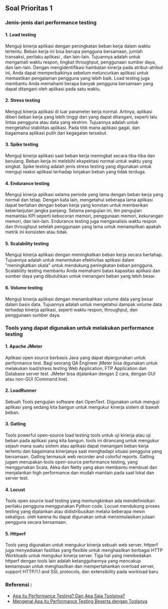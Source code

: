 ## Soal Prioritas 1

### Jenis-jenis dari performance testing
#### 1. Load testing
Menguji kinerja aplikasi dengan peningkatan beban kerja dalam waktu tertentu. Beban kerja ini bisa berupa pengguna bersamaan, jumlah transaksi, perilaku aplikasi , dan lain-lain. Tujuannya adalah untuk mengamati waktu respon, tingkat throughput, penggunaan sumber daya, dan lain-lain. Dengan mengidentifikasi hambatan kinerja pada atribut-atribut ini, Anda dapat memperbaikinya sebelum meluncurkan aplikasi untuk memastikan pengalaman pengguna yang lebih baik. Load testing juga membantu Anda memahami berapa banyak pengguna bersamaan yang dapat ditangani oleh aplikasi pada satu waktu.
#### 2. Stress testing
Menguji kinerja aplikasi di luar parameter kerja normal. Artinya, aplikasi diberi beban kerja yang lebih tinggi dari yang dapat ditangani, seperti lalu lintas pengguna atau data yang ekstrim. Tujuannya adalah untuk mengetahui stabilitas aplikasi. Pada titik mana aplikasi gagal, dan bagaimana aplikasi pulih dari kegagalan tersebut.
#### 3. Spike testing
Menguji kinerja aplikasi saat beban kerja meningkat secara tiba-tiba dan berulang. Beban kerja ini melebihi ekspektasi normal untuk waktu yang singkat. Spike testing adalah jenis stress testing yang digunakan untuk menguji reaksi aplikasi terhadap lonjakan beban yang tidak terduga.
#### 4. Endurance testing
Menguji kinerja aplikasi selama periode yang lama dengan beban kerja yang normal dan tetap. Dengan kata lain, mengetahui seberapa lama aplikasi dapat bertahan dengan beban kerja yang konstan untuk memberikan keberlanjutan jangka panjang. Selama pengujian ini, tim pengujian memantau KPI seperti kebocoran memori, penggunaan memori, kekurangan memori, dan lain-lain. Endurance testing juga menganalisis waktu respon dan throughput setelah penggunaan yang lama untuk menampilkan apakah metrik ini konsisten atau tidak.
#### 5. Scalability testing
Menguji kinerja aplikasi dengan meningkatkan beban kerja secara bertahap. Tujuannya adalah untuk menentukan efektivitas aplikasi dalam "meningkatkan skala" untuk mendukung peningkatan beban pengguna. Scalability testing membantu Anda memahami batas kapasitas aplikasi dan sumber daya yang dibutuhkan untuk menangani beban yang lebih besar.
#### 6. Volume testing
Menguji kinerja aplikasi dengan menambahkan volume data yang besar dalam basis data. Tujuannya adalah untuk mengetahui dampak volume data terhadap kinerja aplikasi, seperti waktu respon, throughput, dan penggunaan sumber daya.

### Tools yang dapat digunakan untuk melakukan performance testing
#### 1. Apache JMeter
Aplikasi open source berbasis Java yang dapat dipergunakan untuk performance test. Bagi seorang QA Engineer jMeter bisa digunakan untuk melakukan load/stress testing Web Application, FTP Application dan Database server test. JMeter bisa dijalankan dengan 2 cara, dengan GUI atau non-GUI (Command line).
#### 2. LoadRunner
Sebuah Tools pengujian software dari OpenText. Digunakan untuk menguji aplikasi yang sedang kita bangun untuk mengukur kinerja sistem di bawah beban.
#### 3. Gatling
Tools powerful open-source load testing tools untuk uji kinerja atau uji beban pada aplikasi yang kita bangun. tools ini dirancang untuk mengukur sejauh mana suatu sistem atau aplikasi dapat menangani beban kerja tertentu dan bagaimana kinerjanya saat menghadapi situasi pengguna yang bersamaan. Gatling termasuk web recorder and colorful reports. Gatling jugam merupakan tools open-source performance testing, yang menggunakan  Scala, Akka dan Netty yang akan membantu membuat dan menjalankan high performance dan mudah maintain pada saat lokal dan server test.
#### 4. Locust
Tools open source load testing yang memungkinkan ada mendefinisikan perilaku pengguna menggunakan Python code. Locust mendukung proses testing yang dijalankan atau didistribusikan melalui beberapa mesin sekaligus. oleh karena itu dapat digunakan untuk mensimulasikan jutaan pengguna secara bersamaan.
#### 5. Httperf
Tools yang digunakan untuk mengukur kinerja sebuah web server. httperf juga menyediakan fasilitas yang flexible untuk menghasilkan berbagai HTTP Workloads untuk mengukur kinerja server. Tiga hal yang membedakan httperf dengan tools lain adalah ketangguhannya yang mencakup kemampuan untuk menghasilkan dan mempertahankan overload server, support HTTP/1.1 and SSL protocols, dan extensibility pada workload baru

### Referensi :
- [Apa itu Performance Testing? Dan Apa Saja Toolsnya?](https://icreativelabs.com/blog/apa-itu-performance-testing-dan-apa-saja-toolsnya)
- [Mengenal Apa itu Performance Testing Beserta dengan Toolsnya](https://sis.binus.ac.id/2021/09/15/mengenal-apa-itu-performance-testing-beserta-dengan-toolsnya/)
